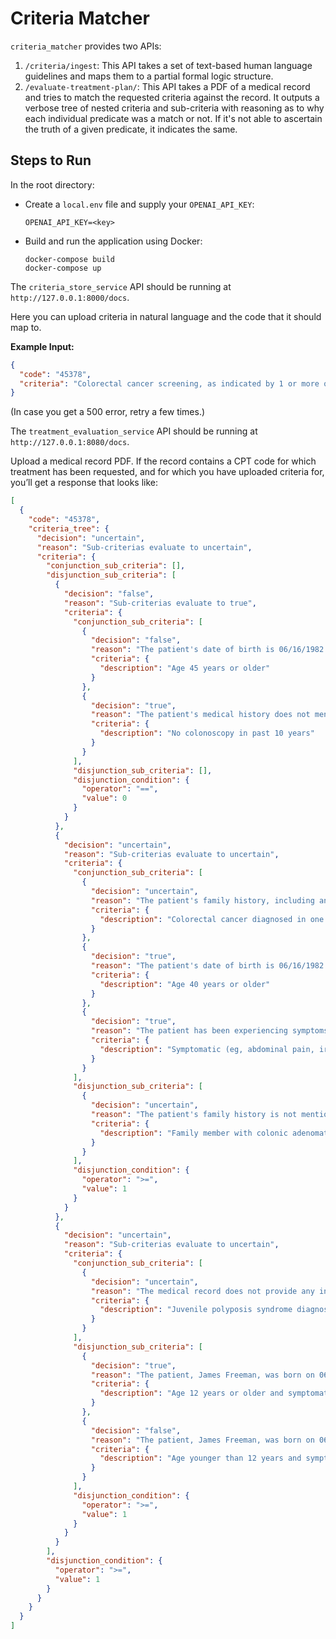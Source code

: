 
# Criteria Matcher

`criteria_matcher` provides two APIs:

1. `/criteria/ingest`: This API takes a set of text-based human language guidelines and maps them to a partial formal logic structure.
2. `/evaluate-treatment-plan/`: This API takes a PDF of a medical record and tries to match the requested criteria against the record. It outputs a verbose tree of nested criteria and sub-criteria with reasoning as to why each individual predicate was a match or not. If it's not able to ascertain the truth of a given predicate, it indicates the same.

## Steps to Run

In the root directory:

- Create a `local.env` file and supply your `OPENAI_API_KEY`:

  ```
  OPENAI_API_KEY=<key>
  ```

- Build and run the application using Docker:

  ```
  docker-compose build
  docker-compose up
  ```

The `criteria_store_service` API should be running at `http://127.0.0.1:8000/docs`. 

Here you can upload criteria in natural language and the code that it should map to.

**Example Input:**

```json
{
  "code": "45378",
  "criteria": "Colorectal cancer screening, as indicated by 1 or more of the following: ..."
}
```

(In case you get a 500 error, retry a few times.)

The `treatment_evaluation_service` API should be running at `http://127.0.0.1:8080/docs`.

Upload a medical record PDF. If the record contains a CPT code for which treatment has been requested, and for which you have uploaded criteria for, you’ll get a response that looks like:

```json
[
  {
    "code": "45378",
    "criteria_tree": {
      "decision": "uncertain",
      "reason": "Sub-criterias evaluate to uncertain",
      "criteria": {
        "conjunction_sub_criteria": [],
        "disjunction_sub_criteria": [
          {
            "decision": "false",
            "reason": "Sub-criterias evaluate to true",
            "criteria": {
              "conjunction_sub_criteria": [
                {
                  "decision": "false",
                  "reason": "The patient's date of birth is 06/16/1982. As of the last update in the medical record, which is in 2023, the patient would be 41 years old. Therefore, the statement that the patient is 45 years or older is false. The relevant information is found in the 'Patient Information' section of the document.",
                  "criteria": {
                    "description": "Age 45 years or older"
                  }
                },
                {
                  "decision": "true",
                  "reason": "The patient's medical history does not mention any colonoscopy in the past 10 years. The only colonoscopy mentioned is scheduled for the future (12/15/2023).",
                  "criteria": {
                    "description": "No colonoscopy in past 10 years"
                  }
                }
              ],
              "disjunction_sub_criteria": [],
              "disjunction_condition": {
                "operator": "==",
                "value": 0
              }
            }
          },
          {
            "decision": "uncertain",
            "reason": "Sub-criterias evaluate to uncertain",
            "criteria": {
              "conjunction_sub_criteria": [
                {
                  "decision": "uncertain",
                  "reason": "The patient's family history, including any history of colorectal cancer in first-degree relatives, is not mentioned in the provided medical record.",
                  "criteria": {
                    "description": "Colorectal cancer diagnosed in one or more first-degree relatives of any age"
                  }
                },
                {
                  "decision": "true",
                  "reason": "The patient's date of birth is 06/16/1982. Given the current year is 2023, the patient is 41 years old. This information is found in the 'Patient Information' section of the medical record.",
                  "criteria": {
                    "description": "Age 40 years or older"
                  }
                },
                {
                  "decision": "true",
                  "reason": "The patient has been experiencing symptoms such as abdominal discomfort and rectal bleeding for the past 6 months as mentioned in the 'PRESENTING COMPLAINT' section. However, there is no mention of iron deficiency anemia in the patient's records. The 'true' decision is based on the presence of two out of the three symptoms mentioned in the query.",
                  "criteria": {
                    "description": "Symptomatic (eg, abdominal pain, iron deficiency anemia, rectal bleeding)"
                  }
                }
              ],
              "disjunction_sub_criteria": [
                {
                  "decision": "uncertain",
                  "reason": "The patient's family history is not mentioned in the provided medical record. Therefore, it is uncertain whether a family member has colonic adenomatous polyposis of unknown etiology.",
                  "criteria": {
                    "description": "Family member with colonic adenomatous polyposis of unknown etiology"
                  }
                }
              ],
              "disjunction_condition": {
                "operator": ">=",
                "value": 1
              }
            }
          },
          {
            "decision": "uncertain",
            "reason": "Sub-criterias evaluate to uncertain",
            "criteria": {
              "conjunction_sub_criteria": [
                {
                  "decision": "uncertain",
                  "reason": "The medical record does not provide any information about a diagnosis of Juvenile polyposis syndrome for the patient. The clinical impression mentions possible internal hemorrhoids or polyps and the need to rule out colorectal cancer, but there is no specific mention of Juvenile polyposis syndrome. Therefore, it is uncertain whether the patient has been diagnosed with this condition.",
                  "criteria": {
                    "description": "Juvenile polyposis syndrome diagnosis"
                  }
                }
              ],
              "disjunction_sub_criteria": [
                {
                  "decision": "true",
                  "reason": "The patient, James Freeman, was born on 06/16/1982, which makes him over 12 years old. He has been experiencing symptoms such as abdominal discomfort and rectal bleeding for the past 6 months as stated in the 'PRESENTING COMPLAINT' section. However, there is no mention of iron deficiency anemia or telangiectasia in the patient's medical history or symptoms. Despite this, the statement is mostly true as the patient is over 12 years old and has been experiencing some of the symptoms mentioned in the query.",
                  "criteria": {
                    "description": "Age 12 years or older and symptomatic (eg, abdominal pain, iron deficiency anemia, rectal bleeding, telangiectasia)"
                  }
                },
                {
                  "decision": "false",
                  "reason": "The patient, James Freeman, was born on 06/16/1982, which makes him over 12 years old at the time of the report. He does have symptoms such as abdominal discomfort and rectal bleeding, but his age does not match the criteria in the statement. This information can be found in the 'PATIENT INFORMATION' section of the document.",
                  "criteria": {
                    "description": "Age younger than 12 years and symptomatic (eg, abdominal pain, iron deficiency anemia, rectal bleeding, telangiectasia)"
                  }
                }
              ],
              "disjunction_condition": {
                "operator": ">=",
                "value": 1
              }
            }
          }
        ],
        "disjunction_condition": {
          "operator": ">=",
          "value": 1
        }
      }
    }
  }
]
```


